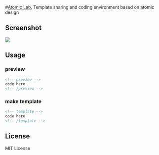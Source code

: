 #[Atomic Lab.](http://steelydylan.github.io/atomic-lab/)
Template sharing and coding environment based on atomic design

## Screenshot
<img src="https://raw.github.com/steelydylan/atomic-lab/master/screenshot.png"></img>

## Usage

### preview
```html
<!-- preview -->
code here
<!-- /preview -->
```

### make template
```html
<!-- template -->
code here
<!-- /template -->
```

## License
MIT License

